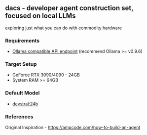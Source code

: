## dacs - developer agent construction set, focused on local LLMs

exploring just what you can do with commodity hardware

### Requirements

- [Ollama compatible API endpoint](https://github.com/ollama/ollama/blob/main/docs/api.md) (recommend Ollama >= v0.9.6)

### Target Setup

- GeForce RTX 3090/4090 - 24GB
- System RAM >= 64GB

### Default Model

- [devstral:24b](https://ollama.com/library/devstral)

### References

Original Inspiration - https://ampcode.com/how-to-build-an-agent
